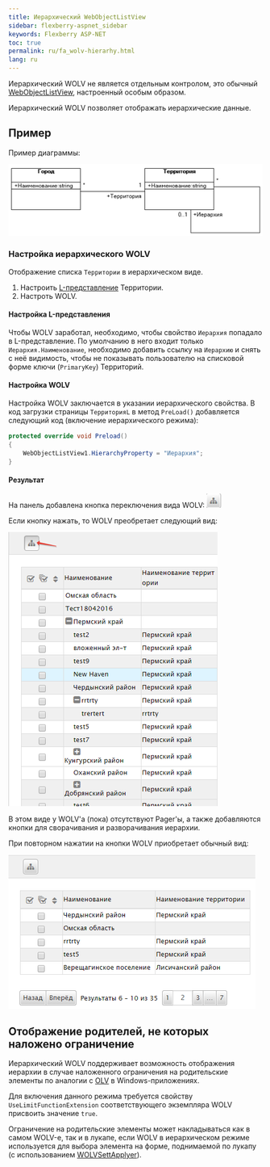 ```yaml
---
title: Иерархический WebObjectListView
sidebar: flexberry-aspnet_sidebar
keywords: Flexberry ASP-NET
toc: true
permalink: ru/fa_wolv-hierarhy.html
lang: ru
---
```


Иерархический WOLV не является отдельным контролом, это обычный [WebObjectListView](fa_web-object-list-view.html), настроенный особым образом.

Иерархический WOLV позволяет отображать иерархические данные.

## Пример

Пример диаграммы:

![](/images/pages/products/flexberry-aspnet/controls/wolv/wolv-hierarhy-diagramm.png)

### Настройка иерархического WOLV

Отображение списка `Территории` в иерархическом виде.

1. Настроить [L-представление](fd_l-view.html) Территории.
2. Настроть WOLV.

#### Настройка L-представления

Чтобы WOLV заработал, необходимо, чтобы свойство `Иерархия` попадало в L-представление. По умолчанию в него входит только `Иерархия.Наименование`, необходимо добавить ссылку на `Иерархию` и снять с неё видимость, чтобы не показывать пользователю на списковой форме ключи (`PrimaryKey`) Территорий.

#### Настройка WOLV

Настройка WOLV заключается в указании иерархического свойства. В код загрузки страницы `ТерриторияL` в метод `PreLoad()` добавляется следующий код (включение иерархического режима):

```csharp
protected override void Preload()
{
    WebObjectListView1.HierarchyProperty = "Иерархия";
}
```

#### Результат

На панель добавлена кнопка переключения вида WOLV: ![](/images/pages/products/flexberry-aspnet/controls/wolv/wolv-hierarhical-panel.png)

Если кнопку нажать, то WOLV преобретает следующий вид:

![](/images/pages/products/flexberry-aspnet/controls/wolv/wolv-hierarhical-view.png)

В этом виде у WOLV'а (пока) отсутствуют Pager'ы, а также добавляются кнопки для сворачивания и разворачивания иерархии.

При повторном нажатии на кнопки WOLV приобретает обычный вид:

![](/images/pages/products/flexberry-aspnet/controls/wolv/wolv-simple-view.png)

## Отображение родителей, не которых наложено ограничение

Иерархический WOLV поддерживает возможность отображения иерархии в случае наложенного ограничения на родительские элементы по аналогии с [OLV](fw_object-list-view.html) в Windows-приложениях.

Для включения данного режима требуется свойству `UseLimitFunctionExtension` соответствующего экземпляра WOLV присвоить значение `true`.

Ограничение на родительские элементы может накладываться как в самом WOLV-е, так и в лукапе, если WOLV в иерархическом режиме используется для выбора элемента на форме, поднимаемой по лукапу (с использованием [WOLVSettApplyer](fa_wolv-sett-applyer.html)).


